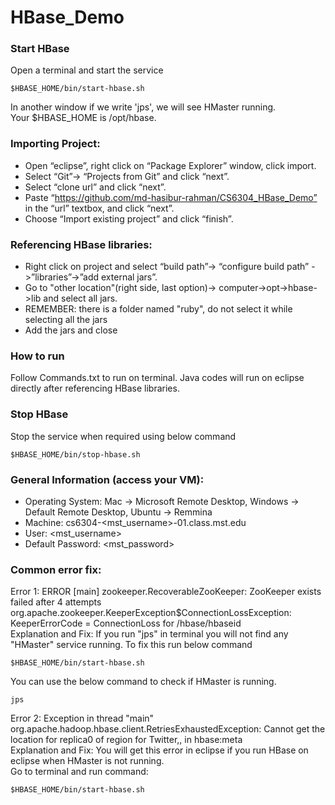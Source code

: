 # HBase_Demo

### Start HBase
Open a terminal and start the service
```
$HBASE_HOME/bin/start-hbase.sh
```
In another window if we write 'jps', we will see HMaster running.  
Your $HBASE_HOME is /opt/hbase.


### Importing Project:
* Open “eclipse”, right click on “Package Explorer” window, click import.
* Select “Git”-> “Projects from Git” and click “next”.
* Select “clone url” and click “next”.
* Paste “https://github.com/md-hasibur-rahman/CS6304_HBase_Demo” in the “url” textbox, and click “next”. 
* Choose “Import existing project” and click “finish”.

### Referencing HBase libraries:
* Right click on project and select “build path”-> “configure build path” ->”libraries”->”add external jars”.
* Go to "other location"(right side, last option)-> computer->opt->hbase->lib and select all jars.
* REMEMBER: there is a folder named "ruby", do not select it while selecting all the jars
* Add the jars and close

### How to run
Follow Commands.txt to run on terminal.
Java codes will run on eclipse directly after referencing HBase libraries.

### Stop HBase
Stop the service when required using below command
```
$HBASE_HOME/bin/stop-hbase.sh
```


### General Information (access your VM):
* Operating System:         Mac -> Microsoft Remote Desktop, Windows -> Default Remote Desktop, Ubuntu -> Remmina
* Machine:                  cs6304-<mst_username>-01.class.mst.edu
* User:                     <mst_username>
* Default Password:         <mst_password>




### Common error fix:
Error 1: ERROR [main] zookeeper.RecoverableZooKeeper: ZooKeeper exists failed after 4 attempts  
org.apache.zookeeper.KeeperException$ConnectionLossException: KeeperErrorCode = ConnectionLoss for /hbase/hbaseid  
Explanation and Fix: If you run "jps" in terminal you will not find any "HMaster" service running. To fix this run below command 
```
$HBASE_HOME/bin/start-hbase.sh
```
You can use the below command to check if HMaster is running.
```
jps

```

Error 2: Exception in thread "main" org.apache.hadoop.hbase.client.RetriesExhaustedException: Cannot get the location for replica0 of region for Twitter,, in hbase:meta  
Explanation and Fix: You will get this error in eclipse if you run HBase on eclipse when HMaster is not running.   
Go to terminal and run command:
```
$HBASE_HOME/bin/start-hbase.sh
```
